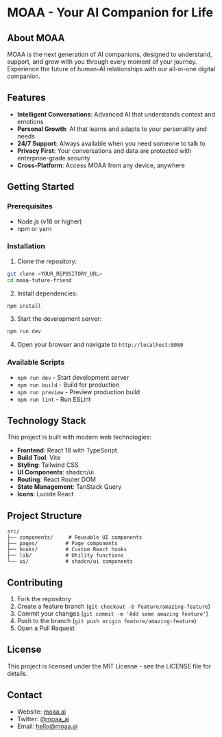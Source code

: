 # MOAA - Your AI Companion for Life

## About MOAA

MOAA is the next generation of AI companions, designed to understand, support, and grow with you through every moment of your journey. Experience the future of human-AI relationships with our all-in-one digital companion.

## Features

- **Intelligent Conversations**: Advanced AI that understands context and emotions
- **Personal Growth**: AI that learns and adapts to your personality and needs
- **24/7 Support**: Always available when you need someone to talk to
- **Privacy First**: Your conversations and data are protected with enterprise-grade security
- **Cross-Platform**: Access MOAA from any device, anywhere

## Getting Started

### Prerequisites

- Node.js (v18 or higher)
- npm or yarn

### Installation

1. Clone the repository:
```bash
git clone <YOUR_REPOSITORY_URL>
cd moaa-future-friend
```

2. Install dependencies:
```bash
npm install
```

3. Start the development server:
```bash
npm run dev
```

4. Open your browser and navigate to `http://localhost:8080`

### Available Scripts

- `npm run dev` - Start development server
- `npm run build` - Build for production
- `npm run preview` - Preview production build
- `npm run lint` - Run ESLint

## Technology Stack

This project is built with modern web technologies:

- **Frontend**: React 18 with TypeScript
- **Build Tool**: Vite
- **Styling**: Tailwind CSS
- **UI Components**: shadcn/ui
- **Routing**: React Router DOM
- **State Management**: TanStack Query
- **Icons**: Lucide React

## Project Structure

```
src/
├── components/     # Reusable UI components
├── pages/         # Page components
├── hooks/         # Custom React hooks
├── lib/           # Utility functions
└── ui/            # shadcn/ui components
```

## Contributing

1. Fork the repository
2. Create a feature branch (`git checkout -b feature/amazing-feature`)
3. Commit your changes (`git commit -m 'Add some amazing feature'`)
4. Push to the branch (`git push origin feature/amazing-feature`)
5. Open a Pull Request

## License

This project is licensed under the MIT License - see the LICENSE file for details.

## Contact

- Website: [moaa.ai](https://moaa.ai)
- Twitter: [@moaa_ai](https://twitter.com/moaa_ai)
- Email: hello@moaa.ai
